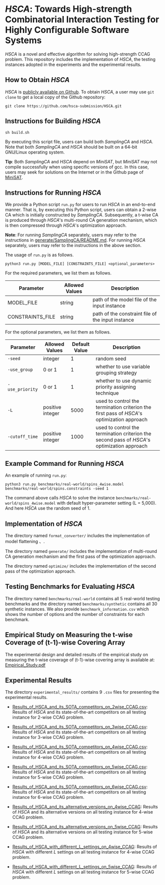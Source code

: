 # *HSCA*: Towards High-strength Combinatorial Interaction Testing for Highly Configurable Software Systems

*HSCA* is a novel and effective algorithm for solving high-strength CCAG problem.
This repository includes the implementation of *HSCA*, the testing instances adopted in the experiments and the experimental results.

## How to Obtain *HSCA*

*HSCA* is [publicly available on Github](https://github.com/hsca-submission/HSCA). To obtain *HSCA*, a user may use `git clone` to get a local copy of the Github repository:

```
git clone https://github.com/hsca-submission/HSCA.git
```

## Instructions for Building *HSCA*

```
sh build.sh
```

By executing this script file, users can build both *SamplingCA* and *HSCA*. Note that both *SamplingCA* and *HSCA* should be built on a 64-bit GNU/Linux operating system.

**Tip**: Both *SamplingCA* and *HSCA* depend on *MiniSAT*, but *MiniSAT* may not compile successfully when using specific versions of gcc. In this case, users may seek for solutions on the Internet or in the Github page of [MiniSAT](https://github.com/niklasso/minisat).

## Instructions for Running *HSCA*

We provide a Python script `run.py` for users to run *HSCA* in an end-to-end manner. That is, by executing this Python script, users can obtain a 2-wise CA which is initially constructed by *SamplingCA*. Subsequently, a t-wise CA is produced through *HSCA*'s multi-round CA generation mechanism, which is then compressed through *HSCA*'s optimization approach.

**Note**: For running *SamplingCA* separately, users may refer to the instructions in [generate/SamplingCA/README.md](https://github.com/hsca-submission/HSCA/tree/main/generate/SamplingCA/README.md). For running *HSCA* separately, users may refer to the instructions in the above section.

The usage of `run.py` is as follows.
```
python3 run.py [MODEL_FILE] [CONSTRAINTS_FILE] <optional_parameters>
```

For the required parameters, we list them as follows. 

| Parameter | Allowed Values | Description |
| - | - | - |
| MODEL_FILE | string | path of the model file of the input instance |
| CONSTRAINTS_FILE | string | path of the constraint file of the input instance |

For the optional parameters, we list them as follows.

| Parameter | Allowed Values | Default Value | Description | 
| - | - | - | - |
| `-seed` | integer | 1 | random seed |
| `-use_group` | 0 or 1 | 1 | whether to use variable grouping strategy |
|  `-use_priority` | 0 or 1 | 1 | whether to use dynamic priority assigning technique |
| `-L` | positive integer | 5000 | used to control the termination criterion the first pass of *HSCA*'s optimization approach |
| `-cutoff_time` | positive integer | 1000 | used to control the termination criterion the second pass of *HSCA*'s optimization approach |

## Example Command for Running *HSCA*

An example of running `run.py`:
```
python3 run.py benchmarks/real-world/spins_4wise.model benchmarks/real-world/spins.constraints -seed 1
```

The command above calls *HSCA* to solve the instance `benchmarks/real-world/spins_4wise.model` with default hyper-parameter setting (L = 5,000). And here *HSCA* use the random seed of 1.

## Implementation of *HSCA*

The directory named `format_converter/` includes the implementation of model flattening 、.

The directory named `generate/` includes the implementation of multi-round CA generation mechanism and the first pass of the optimization approach.

The directory named `optimize/` includes the implementation of the second pass of the optimization approach.

## Testing Benchmarks for Evaluating *HSCA*

The directory named `benchmarks/real-world` contains all 5 real-world testing benchmarks and the directory named `benchmarks/synthetic` contains all 30 synthetic instances. We also provide `benchmark_information.csv` which shows the number of options and the number of constraints for each benchmark.

## Empirical Study on Measuring the t-wise Coverage of (t-1)-wise Covering Array

The experimental design and detailed results of the empirical study on measuring the t-wise coverage of (t-1)-wise covering array is available at:
[Empirical_Study.pdf](https://github.com/hsca-submission/HSCA/blob/main/Empirical_Study.pdf)

## Experimental Results

The directory `experimental_results/` contains 9 `.csv` files for presenting the experimental results.

+ [Results_of_HSCA_and_its_SOTA_competitors_on_2wise_CCAG.csv](https://github.com/hsca-submission/HSCA/blob/main/experimental_results/Results_of_HSCA_and_its_SOTA_competitors_on_2wise_CCAG.csv): Results of *HSCA* and its state-of-the-art competitors on all testing instance for 2-wise CCAG problem.

+ [Results_of_HSCA_and_its_SOTA_competitors_on_3wise_CCAG.csv](https://github.com/hsca-submission/HSCA/blob/main/experimental_results/Results_of_HSCA_and_its_SOTA_competitors_on_3wise_CCAG.csv): Results of *HSCA* and its state-of-the-art competitors on all testing instance for 3-wise CCAG problem.

+ [Results_of_HSCA_and_its_SOTA_competitors_on_4wise_CCAG.csv](https://github.com/hsca-submission/HSCA/blob/main/experimental_results/Results_of_HSCA_and_its_SOTA_competitors_on_4wise_CCAG.csv): Results of *HSCA* and its state-of-the-art competitors on all testing instance for 4-wise CCAG problem.

+ [Results_of_HSCA_and_its_SOTA_competitors_on_5wise_CCAG.csv](https://github.com/hsca-submission/HSCA/blob/main/experimental_results/Results_of_HSCA_and_its_SOTA_competitors_on_5wise_CCAG.csv): Results of *HSCA* and its state-of-the-art competitors on all testing instance for 5-wise CCAG problem.

+ [Results_of_HSCA_and_its_SOTA_competitors_on_6wise_CCAG.csv](https://github.com/hsca-submission/HSCA/blob/main/experimental_results/Results_of_HSCA_and_its_SOTA_competitors_on_6wise_CCAG.csv): Results of *HSCA* and its state-of-the-art competitors on all testing instance for 6-wise CCAG problem.

+ [Results_of_HSCA_and_its_alternative_versions_on_4wise_CCAG](https://github.com/hsca-submission/HSCA/blob/main/experimental_results/Results_of_HSCA_and_its_alternative_versions_on_4wise_CCAG.csv): Results of *HSCA* and its alternative versions on all testing instance for 4-wise CCAG problem.

+ [Results_of_HSCA_and_its_alternative_versions_on_5wise_CCAG](https://github.com/hsca-submission/HSCA/blob/main/experimental_results/Results_of_HSCA_and_its_alternative_versions_on_5wise_CCAG.csv): Results of *HSCA* and its alternative versions on all testing instance for 5-wise CCAG problem.

+ [Results_of_HSCA_with_different_L_settings_on_4wise_CCAG](https://github.com/hsca-submission/HSCA/blob/main/experimental_results/Results_of_HSCA_with_different_L_settings_on_4wise_CCAG.csv): Results of *HSCA* with different $L$ settings on all testing instance for 4-wise CCAG problem.

+ [Results_of_HSCA_with_different_L_settings_on_5wise_CCAG](https://github.com/hsca-submission/HSCA/blob/main/experimental_results/Results_of_HSCA_with_different_L_settings_on_5wise_CCAG.csv): Results of *HSCA* with different $L$ settings on all testing instance for 5-wise CCAG problem.
